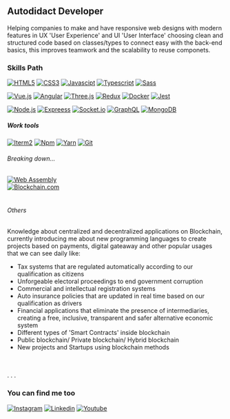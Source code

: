<!-- The "#" is a default config to give text sizes at this documemt, put more "###" to see size changes -->

## Autodidact Developer

<!-- Before write nothing, we need to put <p> between our text description to write semantically correct -->

<p>Helping companies to make and have responsive web designs with modern features in UX 'User Experience' and UI 'User Interface' choosing clean and structured code based on classes/types to connect easy with the back-end basics, this improves teamwork and the scalability to reuse componets.</p>

<!--
**escummy/escummy** is a ✨ _special_ ✨ repository because its `README.md` (this file) appears on your GitHub profile -->

### Skills Path

[![HTML5](https://img.shields.io/badge/HTML5-232F3E?style=for-the-badge&logo=html5&logoColor=E34F26&labelColor=101010)]()
[![CSS3](https://img.shields.io/badge/CSS3-232F3E?style=for-the-badge&logo=css3&logoColor=4A90E2&labelColor=101010)]()
[![Javascipt](https://img.shields.io/badge/JavaScript-232F3E?style=for-the-badge&logo=javascript&logoColor=F7DF1E&labelColor=101010)]()
[![Typescript](https://img.shields.io/badge/TypeScript-232F3E?style=for-the-badge&logo=typescript&logoColor=0067C5&labelColor=101010)]()
[![Sass](https://img.shields.io/badge/Sass-232F3E?style=for-the-badge&logo=sass&logoColor=CC6699&labelColor=101010)]()<br>

[![Vue.js](https://img.shields.io/badge/Vue.js-232F3E?style=for-the-badge&logo=vue.js&logoColor=4FC08D&labelColor=101010)]()
[![Angular](https://img.shields.io/badge/Angular-232F3E?style=for-the-badge&logo=angular&logoColor=DD0031&labelColor=101010)]()
[![Three.js](https://img.shields.io/badge/Three.js-232F3E?style=for-the-badge&logo=three.js&logoColor=ffffff&labelColor=101010)]()
[![Redux](https://img.shields.io/badge/Redux-232F3E?style=for-the-badge&logo=redux&logoColor=764ABC&labelColor=101010)]()
[![Docker](https://img.shields.io/badge/Docker-232F3E?style=for-the-badge&logo=docker&logoColor=2496ED&labelColor=101010)]()
[![Jest](https://img.shields.io/badge/Jest-232F3E?style=for-the-badge&logo=jest&logoColor=C21325&labelColor=101010)]()<br>

[![Node.js](https://img.shields.io/badge/Node.js-232F3E?style=for-the-badge&logo=node.js&logoColor=339933&labelColor=101010)]()
[![Expreess](https://img.shields.io/badge/Express-232F3E?style=for-the-badge&logo=express&logoColor=ffffff&labelColor=101010)]()
[![Socket.io](https://img.shields.io/badge/Socket.io-232F3E?style=for-the-badge&logo=socket.io&logoColor=yellow&labelColor=101010)]()
[![GraphQL](https://img.shields.io/badge/GraphQL-232F3E?style=for-the-badge&logo=graphql&logoColor=654FF0&labelColor=101010)]()
[![MongoDB](https://img.shields.io/badge/MongoDB-232F3E?style=for-the-badge&logo=mongodb&logoColor=47A248&labelColor=101010)]()

##### Work tools

[![Iterm2](https://img.shields.io/badge/Iterm2-232F3E?style=for-the-badge&logo=iterm2&logoColor=ffffff&labelColor=101010)]()
[![Npm](https://img.shields.io/badge/Npm-232F3E?style=for-the-badge&logo=npm&logoColor=101010&labelColor=101010)]()
[![Yarn](https://img.shields.io/badge/Yarn-232F3E?style=for-the-badge&logo=yarn&logoColor=2C8EBB&labelColor=101010)]()
[![Git](https://img.shields.io/badge/Git-232F3E?style=for-the-badge&logo=git&logoColor=F05032&labelColor=101010)]()

###### Breaking down...

[![Web Assembly](https://img.shields.io/badge/Web_Assembly-232F3E?style=for-the-badge&logo=webassembly&logoColor=654FF0&labelColor=101010)]()<br>
[![Blockchain.com](https://img.shields.io/badge/Blockchain-232F3E?style=for-the-badge&logo=blockchain.com&logoColor=white&labelColor=101010)]()<br><br>

###### Others

<p>Knowledge about centralized and decentralized applications on Blockchain, currently introducing me about new programming languages to create projects based on payments, digital gateaway and other popular usages that we can see daily like:</p>

- Tax systems that are regulated automatically according to our qualification as citizens
- Unforgeable electoral proceedings to end government corruption
- Commercial and intellectual registration systems
- Auto insurance policies that are updated in real time based on our qualification as drivers
- Financial applications that eliminate the presence of intermediaries, creating a free, inclusive, transparent and safer alternative economic system
- Different types of 'Smart Contracts' inside blockchain
- Public blockchain/ Private blockchain/ Hybrid blockchain
- New projects and Startups using blockchain methods<br><br><br>

<!-- Only <br> works to make linear SPACES, if you know other better mode let me know on a commit -->
<p>. . .</p>

### You can find me too

[![Instagram](https://img.shields.io/badge/@escummy-232F3E?style=for-the-badge&logo=instagram&logoColor=E4405F&labelColor=101010)]()
[![Linkedin](https://img.shields.io/badge/Gonzalo_Cugiani-232F3E?style=for-the-badge&logo=linkedin&logoColor=0A66C2&labelColor=101010)]()
[![Youtube](https://img.shields.io/badge/Gonzalo_Cugiani-232F3E?style=for-the-badge&logo=youtube&logoColor=FF0000&labelColor=101010)]()
